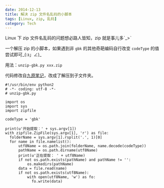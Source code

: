 ```yaml
---
date: 2014-12-13
title: 解决 zip 文件名乱码的小脚本
tags: [Linux, zip, 乱码]
category: Tech
---
```


Linux 下 zip 文件名乱码的问题想必路人皆知，zip 就是事儿多ˊ_>ˋ

一个解压 zip 的小脚本，如果遇到非 `gbk` 的其他奇葩编码自行改变 `codeType` 的值尝试即可_(:з」∠)_

用法：`unzip-gbk.py xxx.zip`

代码修改自[九原笔记](http://note.ninehills.info/linux-gbk.html)，改成了解压到子文件夹。

    #!/usr/bin/env python2
    # -*- coding: utf-8 -*-
    # unzip-gbk.py

    import os
    import sys
    import zipfile

    codeType = 'gbk'

    print(u'开始提取：' + sys.argv[1])
    with zipfile.ZipFile(sys.argv[1], 'r') as file:
      folderName = sys.argv[1].rsplit('.', 1)[0]
      for name in file.namelist():
          utf8Name = os.path.join(folderName, name.decode(codeType))
          pathName = os.path.dirname(utf8Name)
          print(u'正在提取： ' + utf8Name)
          if not os.path.exists(pathName) and pathName != '':
              os.makedirs(pathName)
          data = file.read(name)
          if not os.path.exists(utf8Name):
              with open(utf8Name, 'w') as fo:
                fo.write(data)
